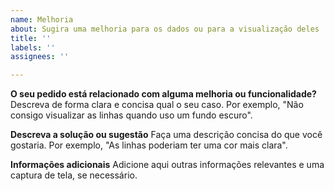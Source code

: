 ```yaml
---
name: Melhoria
about: Sugira uma melhoria para os dados ou para a visualização deles
title: ''
labels: ''
assignees: ''

---
```


**O seu pedido está relacionado com alguma melhoria ou funcionalidade?**
Descreva de forma clara e concisa qual o seu caso.
Por exemplo, "Não consigo visualizar as linhas quando uso um fundo escuro".

**Descreva a solução ou sugestão**
Faça uma descrição concisa do que você gostaria.
Por exemplo, "As linhas poderiam ter uma cor mais clara".

**Informações adicionais**
Adicione aqui outras informações relevantes e uma captura de tela, se necessário.
